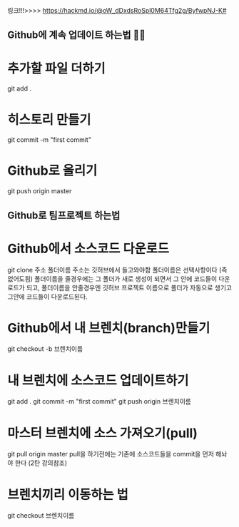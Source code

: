 링크!!!>>>>
https://hackmd.io/@oW_dDxdsRoSpl0M64Tfg2g/ByfwpNJ-K#

## Github에 계속 업데이트 하는법 🤹‍♂️
# 추가할 파일 더하기
git add .
# 히스토리 만들기
git commit -m "first commit"
# Github로 올리기
git push origin master


## Github로 팀프로젝트 하는법
# Github에서 소스코드 다운로드

git clone 주소 폴더이름
  주소는 깃허브에서 들고와야함
  폴더이름은 선택사항이다 (즉 없어도됨) 폴더이름을 줄경우에는 그 폴더가 새로 생성이 되면서 그 안에 코드들이 다운로드가 되고, 폴더이름을 안줄경우엔 깃허브 프로젝트 이름으로 폴더가 자동으로 생기고 그안에 코드들이 다운로드된다.

# Github에서 내 브렌치(branch)만들기

  git checkout -b 브렌치이름

# 내 브렌치에 소스코드 업데이트하기

  git add .
  git commit -m "first commit"
  git push origin 브렌치이름

# 마스터 브렌치에 소스 가져오기(pull)

  git pull origin master
pull을 하기전에는 기존에 소스코드들을 commit을 먼저 해놔야 한다 (2탄 강의참조)

# 브렌치끼리 이동하는 법

git checkout 브렌치이름
